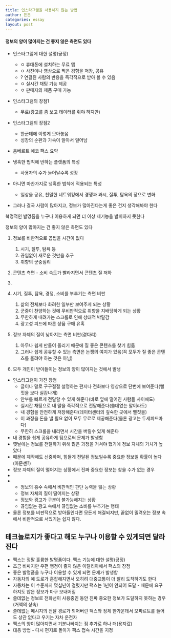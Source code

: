 ```yaml
---
title: 인스타그램을 사용하지 않는 방법
author: 든든
categories: essay
layout: post
---
```


#### 정보의 양이 많아지는 건 좋지 않은 측면도 있다

- 인스타그램에 대한 설명(긍정)
    - ㅇ 휴대폰에 설치하는 무료 앱
    - ㅇ 사진이나 영상으로 찍은 경험을 저장, 공유
    - ? 연결된 사람의 반응을 즉각적으로 받아 볼 수 있음
    - ㅇ 실시간 채팅 기능 제공
    - ㅇ 판매자의 제품 구매 가능

- 인스타그램의 장점1
    - 무료(광고를 좀 보고 데이터를 줘야 하지만)

- 인스타그램의 장점2
    - 한군데에 이렇게 모아놓음
    - 성장의 순환과 가속이 알아서 일어남

- 움베르트 에코 팩스 요약

- 냉혹한 법칙에 반하는 플랫폼의 특성
    - 사용자의 수가 늘어날수록 성장

- 아니면 마찬가지로 냉혹한 법칙에 적용되는 특성
    - 일상을 공유, 친밀한 네트워킹에서 경쟁과 과시, 질투, 탐욕의 장으로 변화

- 그러나 결국 사람이 많아지고, 정보가 많아진다는게 좋은 건지 생각해봐야 한다

혁명적인 발명품을 누구나 이용하게 되면 더 이상 제기능을 발휘하지 못한다

정보의 양이 많아지는 건 좋지 않은 측면도 있다
1. 정보를 비판적으로 곱씹을 시간이 없다
    1. 시기, 질투, 탐욕 등
    2. 끊임없이 새로운 것만을 추구
    3. 취향의 군중심리
2. 콘텐츠 측면 - 소비 속도가 빨라지면서 콘텐츠 질 저하
3. 


1. 시기, 질투, 탐욕, 경쟁, 소비를 부추기는 측면 비판
    1. 삶의 전체보다 화려한 일부만 보여주게 되는 상황
    2. 군중이 찬양하는 것에 무비판적으로 취향을 지배당하게 되는 상황
    3. 무한하게 내려가는 스크롤로 인해 상대적 박탈감
    4. 광고성 피드에 따른 상품 구매 유혹
2. 정보 자체의 질이 낮아지는 측면 비판(곁다리)
    1. 아무나 쉽게 만들어 올리기 때문에 질 좋은 콘텐츠를 찾기 힘듦
    2. 그러나 쉽게 공유할 수 있는 측면은 논쟁의 여지가 있음(꼭 모두가 질 좋은 콘텐츠를 올려야 하는 것은 아님)
3. 모두 개인이 받아들이는 정보의 양이 많아지는 것에서 발생

- 인스타그램이 가진 장점
    - 글이나 말로 구구절절 설명하는 편지나 전화보다 영상으로 단번에 보여준다(뻘짓을 보다 실감나게)
    - 안부를 빠르게 전달할 수 있게 해준다(바로 옆에 떨어진 사람들 사이에도)
    - 실시간 채팅으로 내 말을 즉각적으로 전달해준다(쓸데없는 말이라도)
    - 내 경험을 안전하게 저장해준다(데이터센터의 깊숙한 곳에서 뻘짓을)
    - 이 과정을 돈을 낼 필요 없이 모두 무료로 제공해준다(물론 광고는 두세피드마다)
    - 무한히 스크롤을 내리면서 시간을 버릴수 있게 해준다
- 내 경험을 쉽게 공유하게 됨으로써 문제가 발생함
- 옛날에는 정보를 전달하기 위해 많은 과정을 거쳐야 했기에 정보 자체의 가치가 높았다
- 때문에 제작에도 신중하며, 힘들게 전달된 정보일수록 중요한 정보일 확률이 높다(아문센?)
- 정보 자체의 질이 떨어지는 상황에서 진짜 중요한 정보는 찾을 수가 없는 경우
- 
- 
    - 정보의 홍수 속에서 비판적인 판단 능력을 잃는 상황
    - 정보 자체의 질이 떨어지는 상황
    - 정보와 광고가 구분이 불가능해지는 상황
    - 끊임없는 광고 속에서 끊임없는 소비를 부추기는 행태
- 물론 정보를 비판적으로 받아들인다면 모든게 해결되지만, 끝없이 밀려오는 정보 속에서 비판적으로 서있기는 쉽지 않다.

## 테크놀로지가 좋다고 해도 누구나 이용할 수 있게되면 달라진다
- 팩스는 정말 훌륭한 발명품이다. 팩스 기능에 대한 설명(긍정)
- 조금 비싸지만 우편 행정이 좋지 않은 이탈리아에서 팩스의 장점
- 좋은 발명품을 누구나 이용할 수 있게 되면 문제가 발생함
- 자동차의 예 도로가 혼잡해지면서 오히려 대중교통이 더 빨리 도착하기도 한다
- 자동차는 이 수준까지 몇십년이 걸렸지만 팩스는 1년이 안되어 도달 - 때문에 요구하지도 않은 정보가 마구 보내어짐
- 쓸데없는 정보로 전화선이 사용중인 동안 진짜 중요한 정보가 도달하지 못하는 경우(거액의 상속)
- 쓸데없는 메시지의 전달 경로가 되어버린 팩스와 정체 한가운데서 모짜르트를 들어도 상관 없다고 우기는 자차 운전자
- 팩스의 양이 많아지면서 기분나빠지는 점 추가로 하나 더(용지값)
- 대응 방법 - 다시 편지로 돌아가 팩스 접속 시간을 지정
